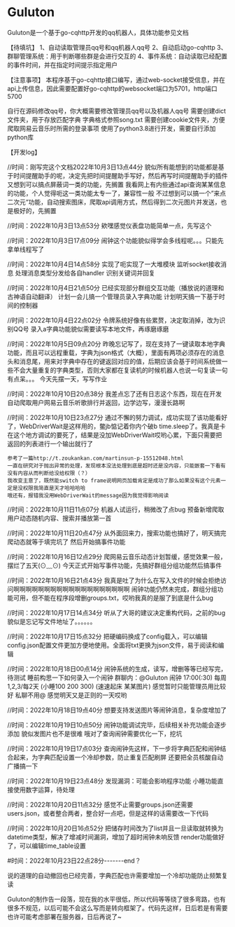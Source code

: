 # Guluton
Guluton是一个基于go-cqhttp开发的qq机器人，具体功能参见文档

【待填坑】
1、自动读取管理员qq号和qq机器人qq号
2、自动启动go-cqhttp
3、群聊管理系统：用于判断哪些群是会进行交互的
4、事件系统：自动读取已经配置的事件时间，并在指定时间提示指定用户

【注意事项】
本程序基于go-cqhttp接口编写，通过web-socket接受信息，并在api上传信息，因此需要配置好go-cqhttp的websocket端口为5701，http端口5700

自行在源码修改qq号，你大概需要修改管理员qq号以及机器人qq号
需要创建dict文件夹，用于存放匹配字典
字典格式参照song.txt
需要创建cookie文件夹，方便爬取网易云音乐时所需的登录事项
使用了python3.8进行开发，需要自行添加python库

【开发log】

//时间：刚写完这个文档2022年10月3日13点44分
	貌似所有能想到的功能都是基于时间提醒助手的呢，决定先把时间提醒助手写好，然后再写时间提醒助手的插件
	又想到可以搞点屏蔽词一类的功能，先搁置
	我看网上有内些通过api查询某某信息的功能，个人觉得呃这一类功能太专一了，兼容性一般
	不过想到可以搞一个”来点二次元“功能，自动搜索图床，爬取api调用方式，然后得到二次元图片并发送，也是极好的，先搁置

//时间：2022年10月3日13点53分
	欸嘿感觉仪表盘功能简单一点，先写这个

//时间：2022年10月3日17点09分
	闹钟这个功能貌似得学会多线程呢。。。只能先拿单线程写了

//时间：2022年10月4日14点58分
	实现了呃实现了一大堆模块
	监听socket接收消息
	处理消息类型分发给各自handler
	识别关键词并回复

//时间：2022年10月4日21点50分
	已经实现部分群组交互功能（播放说的道理和古神语自动翻译）
	计划一会儿搞一个管理员录入字典功能
	计划明天搞一下基于时间的控制器

//时间：2022年10月4日22点02分
	令牌系统好像有些累赘，决定取消掉，改为识别QQ号
	录入a字典功能貌似需要读写本地文件，再琢磨琢磨

//时间：2022年10月5日09点20分
	昨晚忘记写了，现在支持了一键读取本地字典功能，而且可以远程重载，字典为json格式（大概），里面有两项必须存在的消息头和消息尾，用来对字典中存在的键返回对应的值，后期应该会基于时间系统做一些不会大量重复的字典类型，否则大家都在复读机的时候机器人也说一句复读一句有点呆。。。 今天先摆一天，写写作业

//时间：2022年10月10日20点38分
	我差点忘了还有日志这个东西，现在在开发自动爬取用户网易云音乐听歌排行并返回，边学边写，漫漫长路啊

//时间：2022年10月10日23点27分
	通过不懈的努力调试，成功实现了该功能看好了，WebDriverWait是这样用的，鳖jb惦记着你内个破b time.sleep了。我真是卡在这个地方调试的要死了，结果是没加WebDriverWait哎哟心累，下面只需要把返回的列表进行一个输出就行了

	参考了一篇http://t.zoukankan.com/martinsun-p-15512048.html
	一直在研究对于抛出异常的处理，发现根本没法处理到底是超时还是没内容，只能嵌套一下看有没有内容从而判断给没给权限（？）
	我改变主意了，既然能switch to frame说明网页加载肯定是成功了那么如果没有这个元素一定是没权限我简直是天才哈哈哈哈
	哦还有，报错我没用WebDriverWait的message因为我觉得影响阅读

//时间：2022年10月11日11点07分
	机器人试运行，稍微改了点bug
	预备新增爬取用户动态随机内容、搜索并播放第一首

//时间：2022年10月11日20点47分
	从外面回来力，搜索功能也搞好了，明天搞完爬动态就等于填完坑了
	然后开始搞事件功能
	
//时间：2022年10月16日12点29分
	爬网易云音乐动态计划暂缓，感觉效果一般，摆烂了五天(⊙﹏⊙)
	今天正式开始写事件功能，先搞好群组分组功能然后搞事件

//时间：2022年10月16日21点43分
	我真是吐了为什么在写入文件的时候会拒绝访问啊啊啊啊啊啊啊啊啊啊啊啊啊啊啊啊啊啊啊
	闹钟功能仍然未完成，群组分组功能可用，但不能在程序段增删groups.txt，哎哟我真的是服了到底是什么bug
	
//时间：2022年10月17日14点34分
	听从了大哥的建议决定重构代码，之前的bug貌似是忘记写文件地址了。。。。。。

//时间：2022年10月17日15点32分
	把硬编码换成了config载入，可以编辑config.json配置文件更加方便地使用。全面将txt更换为json文件，易于阅读和编辑

//时间：2022年10月18日00点14分
	闹钟系统的生成，读写，增删等等已经写完，待测试
	睡前构思一下如何录入一个闹钟
	群聊内：@Guluton 闹钟 17:00(:30) 每周1,2,3/每2天 (小睡100 200 300) (速速起床 某某图片)
感觉暂时只能管理员用比较好
	私聊不用@
	感觉明天又是正则的一天哎哟

//时间：2022年10月18日19点40分
	想要支持发送图片等闹钟消息，复杂度增加了

//时间：2022年10月19日10点50分
	闹钟功能调试完毕，后续相关补充功能会逐步添加
	貌似发图片也不是很难
	哦对了查询闹钟需要优化一下，挖坑

//时间：2022年10月19日17点03分
	查询闹钟先这样，下一步将字典匹配和闹钟结合起来，为字典匹配设置一个冷却参数，防止重复匹配刷屏
	还要把全员核酸自动广播搞一下

//时间：2022年10月19日23点48分
	发现漏洞：可能会影响程序功能
		小睡功能直接使用数字运算，待处理

//时间：2022年10月20日11点32分
	感觉不止需要groups.json还需要users.json，或者整合两者，整合好一点吧，但是这样的话需要改一下代码

//时间：2022年10月20日16点52分
	把储存时间改为了list并且一旦读取就转换为datetime类型，解决了增减时间漏洞，增加了超时闹钟未响反馈
	render功能做好了，可以编辑time_table设置

#时间：2022年10月23日22点28分-------end？

说的道理的自动撤回也已经完善，字典匹配也许需要增加一个冷却功能防止频繁复读

Guluton的制作告一段落，现在我的水平很低，所以代码等等绕了很多弯路，也有很多不规范，以后可能不会这么写而是转向框架了。代码先这样，日后若是有需要也许可能考虑部署在服务器，日后再说了~
